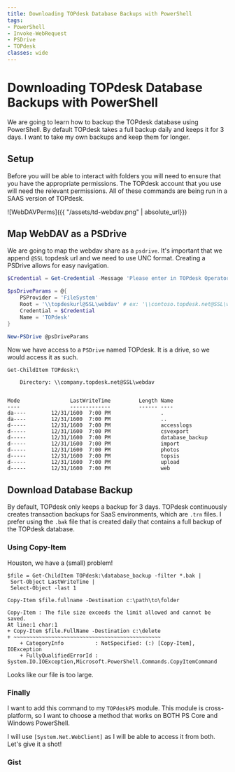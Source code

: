 ```yaml
---
title: Downloading TOPdesk Database Backups with PowerShell
tags:
- PowerShell
- Invoke-WebRequest
- PSDrive
- TOPdesk
classes: wide
---
```


# Downloading TOPdesk Database Backups with PowerShell

We are going to learn how to backup the TOPdesk database using PowerShell. By default TOPdesk takes a full backup daily and keeps it for 3 days. I want to take my own backups and keep them for longer.

## Setup

Before you will be able to interact with folders you will need to ensure that you have the appropriate permissions. The TOPdesk account that you use will need the relevant permissions. All of these commands are being run in a SAAS version of TOPdesk.

![WebDAVPerms]({{ "/assets/td-webdav.png" | absolute_url}})

## Map WebDAV as a PSDrive

We are going to map the webdav share as a `psdrive`. It's important that we append `@SSL` topdesk url and we need to use UNC format. Creating a PSDrive allows for easy navigation.

```powershell
$Credential = Get-Credential -Message 'Please enter in TOPdesk Operator Credentials'

$psDriveParams = @{
    PSProvider = 'FileSystem'
    Root = '\\topdeskurl@SSL\webdav' # ex: '\\contoso.topdesk.net@SSL\webdav'
    Credential = $Credential
    Name = 'TOPdesk'
}

New-PSDrive @psDriveParams
```

Now we have access to a `PSDrive` named TOPdesk. It is a drive, so we would access it as such.

```
Get-ChildItem TOPdesk:\

    Directory: \\company.topdesk.net@SSL\webdav


Mode                LastWriteTime         Length Name
----                -------------         ------ ----
da----        12/31/1600  7:00 PM                .
da----        12/31/1600  7:00 PM                ..
d-----        12/31/1600  7:00 PM                accesslogs
d-----        12/31/1600  7:00 PM                csvexport
d-----        12/31/1600  7:00 PM                database_backup
d-----        12/31/1600  7:00 PM                import
d-----        12/31/1600  7:00 PM                photos
d-----        12/31/1600  7:00 PM                topsis
d-----        12/31/1600  7:00 PM                upload
d-----        12/31/1600  7:00 PM                web
```

## Download Database Backup

By default, TOPdesk only keeps a backup for 3 days. TOPdesk continuously creates transaction backups for SaaS environments, which are `.trn` files. I prefer using the `.bak` file that is created daily that contains a full backup of the TOPdesk database.

### Using Copy-Item

Houston, we have a (small) problem!

```
$file = Get-ChildItem TOPdesk:\database_backup -filter *.bak |
 Sort-Object LastWriteTime |
 Select-Object -last 1

Copy-Item $file.fullname -Destination c:\path\to\folder

Copy-Item : The file size exceeds the limit allowed and cannot be saved.
At line:1 char:1
+ Copy-Item $file.FullName -Destination c:\delete
+ ~~~~~~~~~~~~~~~~~~~~~~~~~~~~~~~~~~~~~~~~~~~~~~~
    + CategoryInfo          : NotSpecified: (:) [Copy-Item], IOException
    + FullyQualifiedErrorId : System.IO.IOException,Microsoft.PowerShell.Commands.CopyItemCommand
```

Looks like our file is too large.

### Finally

I want to add this command to my `TOPdeskPS` module. This module is cross-platform, so I want to choose a method that works on BOTH PS Core and Windows PowerShell.

I will use `[System.Net.WebClient]` as I will be able to access it from both. Let's give it a shot!

### Gist

<script src="https://gist.github.com/AndrewPla/22aced2413e91d15a449c59c021d7176.js"></script>
